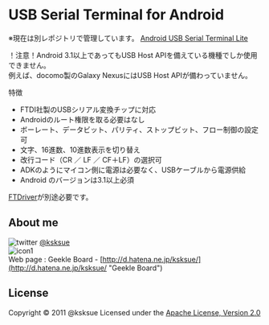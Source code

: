 USB Serial Terminal for Android
=====

※現在は別レポジトリで管理しています。
[Android USB Serial Terminal Lite](https://github.com/ksksue/Android-USB-Serial-Monitor-Lite "Android USB Serial Monitor Lite")

！注意！Android 3.1以上であってもUSB Host APIを備えている機種でしか使用できません。<br>
例えば、docomo製のGalaxy NexusにはUSB Host APIが備わっていません。


特徴
- FTDI社製のUSBシリアル変換チップに対応
- Androidのルート権限を取る必要はなし
- ボーレート、データビット、パリティ、ストップビット、フロー制御の設定可
- 文字、16進数、10進数表示を切り替え
- 改行コード（CR ／ LF ／ CF＋LF）の選択可
- ADKのようにマイコン側に電源は必要なく、USBケーブルから電源供給
- Android のバージョンは3.1以上必須

[FTDriver](https://github.com/ksksue/FTDriver "FTDriver")が別途必要です。

About me
---
![twitter](http://d.hatena.ne.jp/images/icon-twitter.png "twitter") [@ksksue](http://twitter.com/#!/ksksue "twitter @ksksue")  
![icon1](http://a1.twimg.com/profile_images/549237316/twt_bigger.jpg "icon")  
Web page : Geekle Board - [http://d.hatena.ne.jp/ksksue/](http://d.hatena.ne.jp/ksksue/ "Geekle Board")  

License
----------
Copyright &copy; 2011 @ksksue
Licensed under the [Apache License, Version 2.0][Apache]

[Apache]: http://www.apache.org/licenses/LICENSE-2.0

<script type="text/javascript">

  var _gaq = _gaq || [];
  _gaq.push(['_setAccount', 'UA-31926415-1']);
  _gaq.push(['_trackPageview']);

  (function() {
    var ga = document.createElement('script'); ga.type = 'text/javascript'; ga.async = true;
    ga.src = ('https:' == document.location.protocol ? 'https://ssl' : 'http://www') + '.google-analytics.com/ga.js';
    var s = document.getElementsByTagName('script')[0]; s.parentNode.insertBefore(ga, s);
  })();

</script>

